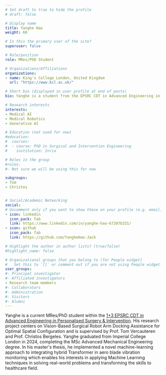```yaml
---
# Set draft to true to hide the profile
# draft: false

# Display name
title: Yanghe Hao
weight: 60

# Is this the primary user of the site?
superuser: false

# Role/position
role: MRes/PhD Student

# Organizations/Affiliations
organizations:
- name: King's College London, United Kingdom
  url: "https://www.kcl.ac.uk/"

# Short bio (displayed in user profile at end of posts)
bio: Yanghe is a student from the EPSRC CDT in Advanced Engineering in Personalised Surgery & Intervention supervised by Prof. Tom Vercauteren and Prof Christos Bergeles. 

# Research interests
interests:
- Medical AI
- Medical Robotics
- Generative AI

# Education (not used for now)
#education:
#  courses:
#  - course: PhD in Surgical and Intervention Engineering
#    institution: Inria

# Roles in the group
#roles:
#- Not sure we will be using this for now

subgroups:
- Tom
- Christos


# Social/Academic Networking
social:
# Uncomment only if you want to show these on your profile (e.g. email)
- icon: linkedin
  icon_pack: fab
  link: https://www.linkedin.com/in/yanghe-hao-67207b331/
- icon: github
  icon_pack: fab
  link: https://github.com/YangheHao-Jack

# Highlight the author in author lists? (true/false)
#highlight_name: false

# Organizational groups that you belong to (for People widget)
#   Set this to `[]` or comment out if you are not using People widget.
user_groups: 
#- Principal investigator
#- Affiliated investigators
- Research team members
#- Collaborators
#- Administration
#- Visitors
#- Alumni
---
```

Yanghe is a current MRes/PhD student within the [1+3 EPSRC CDT in Advanced Engineering in Personalised Surgery & Intervention](https://www.surgerycdt.com/). His research project centers on Vision-Based Surgical Robot Arm Docking Assistance for Optimal Spatial Configuration and is supervised by Prof. Tom Vercauteren and Prof. Christos Bergeles. Yanghe graduated from Imperial College London in 2024, completing the MSc Advanced Mechanical Engineering degree. In his master's thesis, he implemented a novel machine-learning approach to integrating hybrid Transformer in aero blade vibration monitoring which enables his interests in applying Machine Learning techniques in solving real-world problems and transforming the skills to healthcare field.
